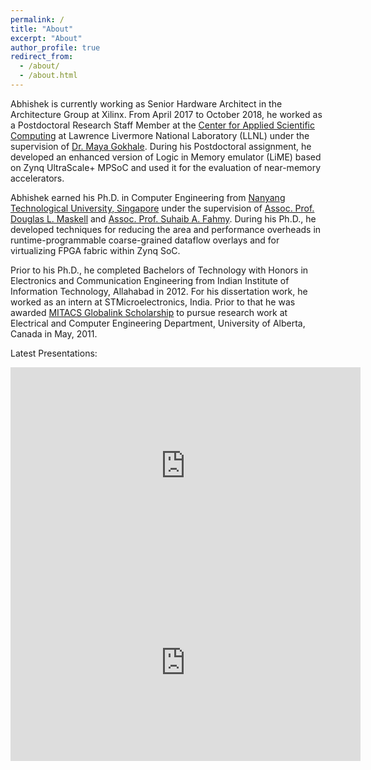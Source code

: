 ```yaml
---
permalink: /
title: "About"
excerpt: "About"
author_profile: true
redirect_from: 
  - /about/
  - /about.html
---
```


Abhishek is currently working as Senior Hardware Architect in the Architecture Group at Xilinx. From April 2017 to October 2018, he worked as a Postdoctoral Research Staff Member at the [Center for Applied Scientific Computing](http://computation.llnl.gov/casc/) at Lawrence Livermore National Laboratory (LLNL) under the supervision of [Dr. Maya Gokhale](https://people.llnl.gov/gokhale2). During his Postdoctoral assignment, he developed an enhanced version of Logic in Memory emulator (LiME) based on Zynq UltraScale+ MPSoC and used it for the evaluation of near-memory accelerators.

Abhishek earned his Ph.D. in Computer Engineering from [Nanyang Technological University, Singapore](http://www.ntu.edu.sg) 
under the supervision of [Assoc. Prof. Douglas L. Maskell](http://www.ntu.edu.sg/home/asdouglas) and [Assoc. Prof. Suhaib A. Fahmy](http://suhaibfahmy.com/). During his Ph.D., he developed techniques for reducing the area and performance overheads in runtime-programmable coarse-grained dataflow overlays and for virtualizing FPGA fabric within Zynq SoC.

Prior to his Ph.D., he completed Bachelors of Technology with Honors in Electronics and Communication Engineering from Indian Institute of Information Technology, Allahabad in 2012. For his dissertation work, he worked as an intern at STMicroelectronics, India. Prior to that he was awarded [MITACS Globalink Scholarship](https://www.mitacs.ca/globalink) to pursue research work at Electrical and Computer Engineering Department, University of Alberta, Canada in May, 2011.

Latest Presentations:

<iframe width="560" height="315" 
src="https://www.youtube.com/embed/ascaEvDKpWM" 
title="A Domain-Specific Architecture for Accelerating Sparse Matrix Vector Multiplication on FPGAs" 
frameborder="0" 
allow="accelerometer; autoplay; clipboard-write; encrypted-media; gyroscope; picture-in-picture" 
allowfullscreen></iframe>

<iframe width="560" height="315" 
src="https://www.youtube.com/embed/CrWcchvFJVM?start=19313" 
title="Role of on-chip networks in building domain-specific architectures (DSAs) for sparse computations" 
frameborder="0" 
allow="accelerometer; autoplay; clipboard-write; encrypted-media; gyroscope; picture-in-picture" 
allowfullscreen></iframe>
